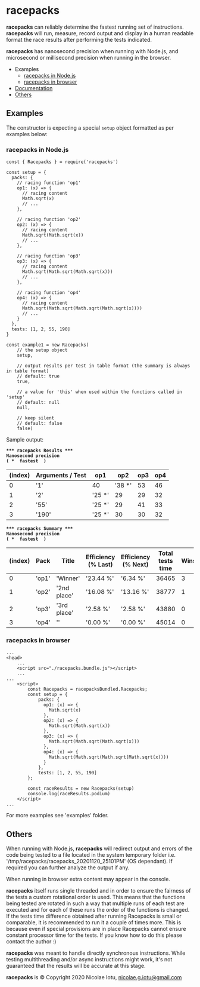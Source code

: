 # racepacks

**racepacks** can reliably determine the fastest running set of instructions.
**racepacks** will run, measure, record output and display in a human readable format the race results after
 performing the tests indicated.
     
**racepacks** has nanosecond precision when running with Node.js, and microsecond or millisecond precision when
 running in the browser.

* Examples
  * [racepacks in Node.js](#racepacks-in-nodejs)
  * [racepacks in browser](#racepacks-in-browser)
* <a href="https://nicolaeiotu.github.io/racepacks" target="_blank" title="racepacks Documentation">Documentation</a>
* [Others](#others)

## Examples
The constructor is expecting a special `setup` object formatted as per examples below:

### racepacks in Node.js
```
const { Racepacks } = require('racepacks')

const setup = {
  packs: {
    // racing function 'op1'
    op1: (x) => {
      // racing content
      Math.sqrt(x)
      // ...
    },

    // racing function 'op2'
    op2: (x) => {
      // racing content
      Math.sqrt(Math.sqrt(x))
      // ...
    },

    // racing function 'op3'
    op3: (x) => {
      // racing content
      Math.sqrt(Math.sqrt(Math.sqrt(x)))
      // ...
    },

    // racing function 'op4'
    op4: (x) => {
      // racing content
      Math.sqrt(Math.sqrt(Math.sqrt(Math.sqrt(x))))
      // ...
    }
  },
  tests: [1, 2, 55, 190]
}

const example1 = new Racepacks(
    // the setup object
    setup, 

    // output results per test in table format (the summary is always in table format)
    // default: true
    true, 

    // a value for 'this' when used within the functions called in 'setup'
    // default: null
    null, 

    // keep silent
    // default: false
    false)
```

Sample output:

**` *** racepacks Results *** `**<br>
**` Nanosecond precision `**<br>
**` ( *  fastest  ) `**
  <table>
  <thead>
    <tr>
      <th>(index)</th>
      <th>Arguments / Test</th>
      <th>op1</th>
      <th>op2</th>
      <th>op3</th>
      <th>op4</th>
    </tr>
  </thead>
  <tbody>
    <tr>
      <td>0</td>
      <td>'1'</td>
      <td>40</td>
      <td>'38 *'</td>
      <td>53</td>
      <td>46</td>
    </tr>
    <tr>
      <td>1</td>
      <td>'2'</td>
      <td>'25 *'</td>
      <td>29</td>
      <td>29</td>
      <td>32</td>
    </tr>
    <tr>
      <td>2</td>
      <td>'55'</td>
      <td>'25 *'</td>
      <td>29</td>
      <td>41</td>
      <td>33</td>
    </tr>
    <tr>
      <td>3</td>
      <td>'190'</td>
      <td>'25 *'</td>
      <td>30</td>
      <td>30</td>
      <td>32</td>
    </tr>
  </tbody>
  </table>

**` *** racepacks Summary *** `**<br>
**` Nanosecond precision `**<br>
**` ( *  fastest  ) `**
  <table>
  <thead>
    <tr>
      <th>(index)</th>
      <th>Pack</th>
      <th>Title</th>
      <th>Efficiency (% Last)</th>
      <th>Efficiency (% Next)</th>
      <th>Total tests time</th>
      <th>Wins</th>
      <th>Runs</th>
    </tr>
  </thead>
  <tbody>
    <tr>
      <td>0</td>
      <td>'op1'</td>
      <td>'Winner'</td>
      <td>'23.44 %'</td>
      <td>'6.34 %'</td>
      <td>36465</td>
      <td>3</td>
      <td>32</td>
    </tr>
    <tr>
      <td>1</td>
      <td>'op2'</td>
      <td>'2nd place'</td>
      <td>'16.08 %'</td>
      <td>'13.16 %'</td>
      <td>38777</td>
      <td>1</td>
      <td>32</td>
    </tr>
    <tr>
      <td>2</td>
      <td>'op3'</td>
      <td>'3rd place'</td>
      <td>'2.58 %'</td>
      <td>'2.58 %'</td>
      <td>43880</td>
      <td>0</td>
      <td>32</td>
    </tr>
    <tr>
      <td>3</td>
      <td>'op4'</td>
      <td>''</td>
      <td>'0.00 %'</td>
      <td>'0.00 %'</td>
      <td>45014</td>
      <td>0</td>
      <td>32</td>
    </tr>
  </tbody>
  </table>


### racepacks in browser
```
...
<head>
    ...
    <script src="./racepacks.bundle.js"></script>
    ...
...
    <script>
        const Racepacks = racepacksBundled.Racepacks;
        const setup = {
            packs: {
              op1: (x) => {
                Math.sqrt(x)
              },
              op2: (x) => {
                Math.sqrt(Math.sqrt(x))
              },
              op3: (x) => {
                Math.sqrt(Math.sqrt(Math.sqrt(x)))
              },
              op4: (x) => {
                Math.sqrt(Math.sqrt(Math.sqrt(Math.sqrt(x))))
              }
            },
            tests: [1, 2, 55, 190]
        };
        
        const raceResults = new Racepacks(setup)
        console.log(raceResults.podium)
    </script>
...
```

For more examples see 'examples' folder.

## Others
When running with Node.js, **racepacks** will redirect output and errors of the code being tested to a file located
 in the system temporary folder i.e. '/tmp/racepacks/racepacks_20201120_25101PM' (OS dependant). If required you can
 further analyze the output if any.
  
When running in browser extra content may appear in the console.

**racepacks** itself runs single threaded and in order to ensure the fairness of the tests a custom rotational order
 is used. This means that the functions being tested are rotated in such a way that multiple runs of each test are
 executed and for each of these runs the order of the functions is changed. If the tests time difference obtained
 after running Racepacks is small or comparable, it is recommended to run it a couple of times more. This is because
 even if special provisions are in place Racepacks cannot ensure constant processor time for the tests. If you know
 how to do this please contact the author :)
 
**racepacks** was meant to handle directly synchronous instructions. While testing multithreading and/or async
 instructions might work, it's not guaranteed that the results will be accurate at this stage.

**racepacks** is &copy; Copyright 2020 Nicolae Iotu, nicolae.g.iotu@gmail.com
